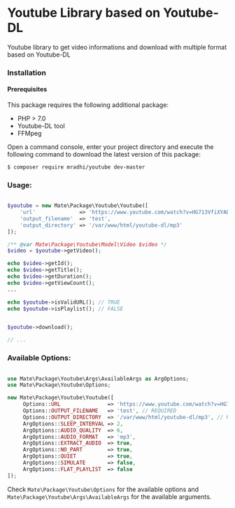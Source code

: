 # Youtube Library based on Youtube-DL
Youtube library to get video informations and download with multiple format based on Youtube-DL

### Installation

#### Prerequisites

This package requires the following additional package:

* PHP > 7.0
* Youtube-DL tool
* FFMpeg

Open a command console, enter your project directory and execute the following command to download the latest version of this package:

``` bash
$ composer require mradhi/youtube dev-master
```


### Usage:

```php

$youtube = new Mate\Package\Youtube\Youtube([
    'url'              => 'https://www.youtube.com/watch?v=HG713VfiXYAD',
    'output_filename'  => 'test',
    'output_directory' => '/var/www/html/youtube-dl/mp3'
]);

/** @var Mate\Package\Youtube\Model\Video $video */
$video = $youtube->getVideo();

echo $video->getId();
echo $video->getTitle();
echo $video->getDuration();
echo $video->getViewCount();
...

echo $youtube->isValidURL(); // TRUE
echo $youtube->isPlaylist(); // FALSE


$youtube->download();

// ...

```

### Available Options:

```php

use Mate\Package\Youtube\Args\AvailableArgs as ArgOptions;
use Mate\Package\Youtube\Options;

new Mate\Package\Youtube\Youtube([
     Options::URL               => 'https://www.youtube.com/watch?v=HG713VfiXYAD', // REQUIRED
     Options::OUTPUT_FILENAME   => 'test', // REQUIRED
     Options::OUTPUT_DIRECTORY  => '/var/www/html/youtube-dl/mp3', // REQUIRED
     ArgOptions::SLEEP_INTERVAL => 2,
     ArgOptions::AUDIO_QUALITY  => 6,
     ArgOptions::AUDIO_FORMAT   => 'mp3',
     ArgOptions::EXTRACT_AUDIO  => true,
     ArgOptions::NO_PART        => true,
     ArgOptions::QUIET          => true,
     ArgOptions::SIMULATE       => false,
     ArgOptions::FLAT_PLAYLIST  => false
]);

```

Check `Mate\Package\Youtube\Options` for the available options and `Mate\Package\Youtube\Args\AvailableArgs` for the available arguments.

